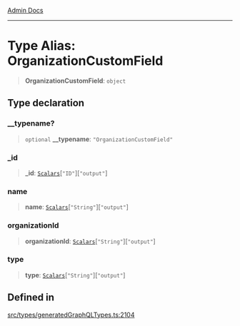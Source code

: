 [Admin Docs](/)

***

# Type Alias: OrganizationCustomField

> **OrganizationCustomField**: `object`

## Type declaration

### \_\_typename?

> `optional` **\_\_typename**: `"OrganizationCustomField"`

### \_id

> **\_id**: [`Scalars`](Scalars.md)\[`"ID"`\]\[`"output"`\]

### name

> **name**: [`Scalars`](Scalars.md)\[`"String"`\]\[`"output"`\]

### organizationId

> **organizationId**: [`Scalars`](Scalars.md)\[`"String"`\]\[`"output"`\]

### type

> **type**: [`Scalars`](Scalars.md)\[`"String"`\]\[`"output"`\]

## Defined in

[src/types/generatedGraphQLTypes.ts:2104](https://github.com/Suyash878/talawa-api/blob/cfd688207611ba245c99edd8dbaccb2cdbf6a043/src/types/generatedGraphQLTypes.ts#L2104)
